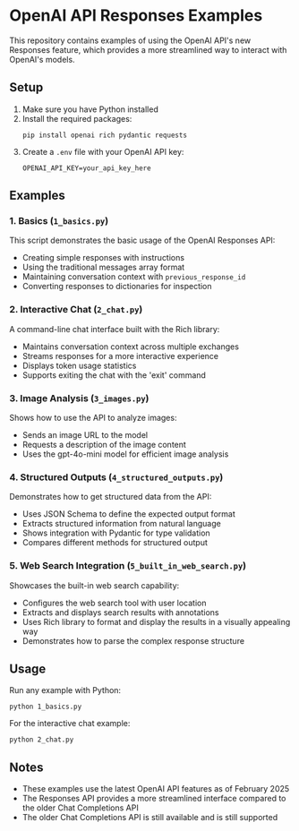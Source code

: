 # OpenAI API Responses Examples

This repository contains examples of using the OpenAI API's new Responses feature, which provides a more streamlined way to interact with OpenAI's models.

## Setup

1. Make sure you have Python installed
2. Install the required packages:
   ```
   pip install openai rich pydantic requests
   ```
3. Create a `.env` file with your OpenAI API key:
   ```
   OPENAI_API_KEY=your_api_key_here
   ```

## Examples

### 1. Basics (`1_basics.py`)

This script demonstrates the basic usage of the OpenAI Responses API:
- Creating simple responses with instructions
- Using the traditional messages array format
- Maintaining conversation context with `previous_response_id`
- Converting responses to dictionaries for inspection

### 2. Interactive Chat (`2_chat.py`)

A command-line chat interface built with the Rich library:
- Maintains conversation context across multiple exchanges
- Streams responses for a more interactive experience
- Displays token usage statistics
- Supports exiting the chat with the 'exit' command

### 3. Image Analysis (`3_images.py`)

Shows how to use the API to analyze images:
- Sends an image URL to the model
- Requests a description of the image content
- Uses the gpt-4o-mini model for efficient image analysis

### 4. Structured Outputs (`4_structured_outputs.py`)

Demonstrates how to get structured data from the API:
- Uses JSON Schema to define the expected output format
- Extracts structured information from natural language
- Shows integration with Pydantic for type validation
- Compares different methods for structured output

### 5. Web Search Integration (`5_built_in_web_search.py`)

Showcases the built-in web search capability:
- Configures the web search tool with user location
- Extracts and displays search results with annotations
- Uses Rich library to format and display the results in a visually appealing way
- Demonstrates how to parse the complex response structure

## Usage

Run any example with Python:

```
python 1_basics.py
```

For the interactive chat example:

```
python 2_chat.py
```

## Notes

- These examples use the latest OpenAI API features as of February 2025
- The Responses API provides a more streamlined interface compared to the older Chat Completions API
- The older Chat Completions API is still available and is still supported